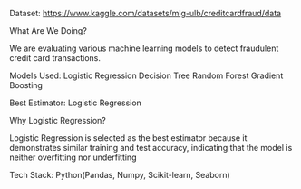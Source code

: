 Dataset: https://www.kaggle.com/datasets/mlg-ulb/creditcardfraud/data

What Are We Doing?

We are evaluating various machine learning models to detect fraudulent credit card transactions.

Models Used:
    Logistic Regression
    Decision Tree
    Random Forest
    Gradient Boosting

Best Estimator: Logistic Regression

Why Logistic Regression?

Logistic Regression is selected as the best estimator because it demonstrates similar training and test accuracy, indicating that the model is neither overfitting nor underfitting

Tech Stack: Python(Pandas, Numpy, Scikit-learn, Seaborn)
